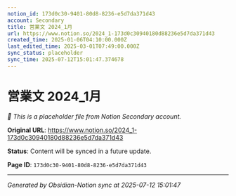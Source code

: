 ```yaml
---
notion_id: 173d0c30-9401-80d8-8236-e5d7da371d43
account: Secondary
title: 営業文 2024_1月
url: https://www.notion.so/2024_1-173d0c30940180d88236e5d7da371d43
created_time: 2025-01-06T04:10:00.000Z
last_edited_time: 2025-03-01T07:49:00.000Z
sync_status: placeholder
sync_time: 2025-07-12T15:01:47.374678
---
```


# 営業文 2024_1月

*🔄 This is a placeholder file from Notion Secondary account.*

**Original URL**: https://www.notion.so/2024_1-173d0c30940180d88236e5d7da371d43

**Status**: Content will be synced in a future update.

**Page ID**: `173d0c30-9401-80d8-8236-e5d7da371d43`

---

*Generated by Obsidian-Notion sync at 2025-07-12 15:01:47*
